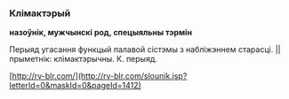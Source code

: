 ### Клімактэрый
**назоўнік, мужчынскі род, спецыяльны тэрмін**

Перыяд угасання функцый палавой сістэмы з набліжэннем старасці. || прыметнік: клімактэрычны. К. перыяд.

<a rel="author">[http://rv-blr.com/](http://rv-blr.com/slounik.jsp?letterId=0&maskId=0&pageId=1412)</a>
